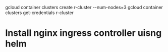 gcloud container clusters create r-cluster --num-nodes=3
gcloud container clusters get-credentials r-cluster
# Install nginx ingress controller uisng helm